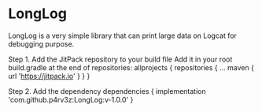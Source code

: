 # LongLog
LongLog is a very simple library that can print large data on Logcat for debugging purpose.

Step 1. Add the JitPack repository to your build file
Add it in your root build.gradle at the end of repositories:
allprojects {
		repositories {
			...
			maven { url 'https://jitpack.io' }
		}
	}
  
  
Step 2. Add the dependency
dependencies {
	        implementation 'com.github.p4rv3z:LongLog:v-1.0.0'
	}
  
  

